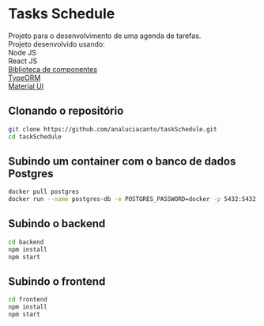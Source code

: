 # Tasks Schedule
Projeto para o desenvolvimento de uma agenda de tarefas.  
Projeto desenvolvido usando:  
Node JS  
React JS    
[Biblioteca de componentes]( https://devexpress.github.io/devextreme-reactive/react/scheduler/)  
[TypeORM](https://typeorm.io/)  
[Material UI](https://mui.com/pt/)  

## Clonando o repositório 

```sh
git clone https://github.com/analuciacanto/taskSchedule.git
cd taskSchedule
```

## Subindo um container com o banco de dados Postgres 

```sh
docker pull postgres
docker run --name postgres-db -e POSTGRES_PASSWORD=docker -p 5432:5432 -d postgres  
```

## Subindo o backend
```sh
cd backend
npm install
npm start
```

## Subindo o frontend
```sh
cd frontend
npm install
npm start
```

